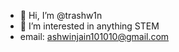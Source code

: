 - 👋 Hi, I’m @trashw1n
- 👀 I’m interested in anything STEM
- email: ashwinjain101010@gmail.com

<!---
trashw1n/trashw1n is a ✨ special ✨ repository because its `README.md` (this file) appears on your GitHub profile.
You can click the Preview link to take a look at your changes.
--->
